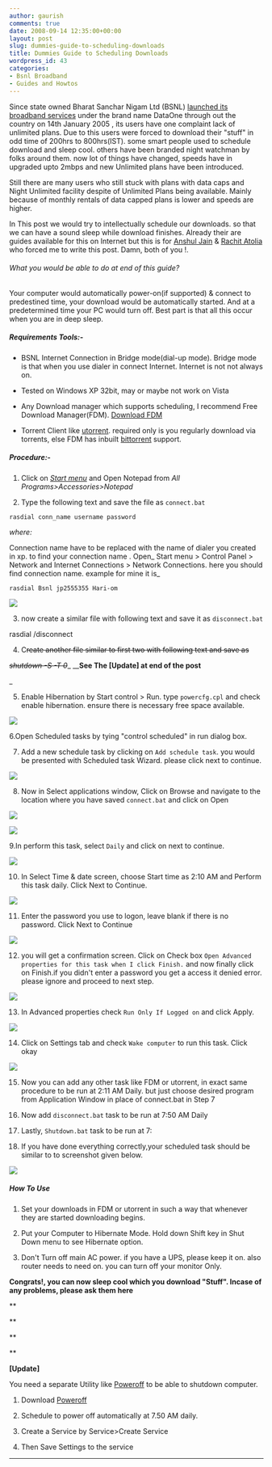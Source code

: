 ```yaml
---
author: gaurish
comments: true
date: 2008-09-14 12:35:00+00:00
layout: post
slug: dummies-guide-to-scheduling-downloads
title: Dummies Guide to Scheduling Downloads
wordpress_id: 43
categories:
- Bsnl Broadband
- Guides and Howtos
---
```


Since state owned Bharat Sanchar Nigam Ltd (BSNL) [launched its broadband services](http://www.bsnl.co.in/newsdetailed.php?news_id=188) under the brand name DataOne through out the country on 14th January 2005 , its users have one complaint lack of unlimited plans. Due to this users were forced to download their "stuff" in odd time of 200hrs to 800hrs(IST). some smart people used to schedule download and sleep cool. others have been branded night watchman by folks around them. now lot of things have changed, speeds have in upgraded upto 2mbps and new Unlimited plans have been introduced.  

Still there are many users who still stuck with plans with data caps and Night Unlimited facility despite of Unlimited Plans being available. Mainly because of monthly rentals of data capped plans is lower and speeds are higher.  

In This post we would try to intellectually schedule our downloads. so that we can have a sound sleep while download finishes. Already their are guides available for this on Internet but this is for [Anshul Jain](http://www.orkut.co.in/Profile.aspx?uid=17865906530842121749) & [Rachit Atolia](http://www.orkut.co.in/Profile.aspx?uid=1455683984992943929) who forced me to write this post. Damn, both of you !.  



###### What you would be able to do at end of this guide?

Your computer would automatically power-on(if supported) & connect to predestined time, your download would be automatically started. And at a predetermined time your PC would turn off. Best part is that all this occur when you are in deep sleep.  



##### Requirements Tools:-

  * BSNL Internet Connection in Bridge mode(dial-up mode). Bridge mode is that when you use dialer in connect Internet. Internet is not not always on.  




  * Tested on Windows XP 32bit, may or maybe not work on Vista  




  * Any Download manager which supports scheduling, I recommend Free Download Manager(FDM). [Download FDM](http://www.freedownloadmanager.org/download.htm)  




  * Torrent Client like [utorrent](http://www.utorrent.com). required only is you regularly download via torrents, else FDM has inbuilt [bittorrent](http://en.wikipedia.org/wiki/BitTorrent_%28protocol%29) support.



##### Procedure:-

1. Click on [_Start menu_](http://upload.wikimedia.org/wikipedia/en/c/c0/StartMenuXP.png) and Open Notepad from _All Programs>Accessories>Notepad_   

2. Type the following text and save the file as `connect.bat`  

`rasdial conn_name username password`

_where:_  

Connection name have to be replaced with the name of dialer you created in xp. to find your connection name . Open_ Start menu > Control Panel > Network and Internet Connections > Network Connections. here you should find connection name. example for mine it is_  

`rasdial Bsnl jp2555355 Hari-om`  



[![](http://2.bp.blogspot.com/_wMAC6frBFdw/SMz-_BlHm4I/AAAAAAAAARM/6JL7Sjs5jMU/s320-R/netowork_connection.png)](http://2.bp.blogspot.com/_wMAC6frBFdw/SMz-_BlHm4I/AAAAAAAAARM/5nI70e2LM6E/s1600-h/netowork_connection.png)

  

3. now create a similar file with following text and save it as `disconnect.bat`  

rasdial  /disconnect  

4. C<strike>reate another file similar to first two with following text and save as </strike>  

<strike>_shutdown -S -T 0_</strike>_ __**See The [Update] at end of the post**  

_  

5. Enable Hibernation by Start control > Run. type  `powercfg.cpl` and check enable hibernation. ensure there is necessary free space available.  



[![](http://4.bp.blogspot.com/_wMAC6frBFdw/SMz--OopVbI/AAAAAAAAARE/WyiUPpwjYyE/s320-R/hibernate.png)](http://4.bp.blogspot.com/_wMAC6frBFdw/SMz--OopVbI/AAAAAAAAARE/ScHfdyFzenw/s1600-h/hibernate.png)

  

6.Open Scheduled tasks by tying "control scheduled" in run dialog box.  

7. Add a new schedule task by clicking on `Add schedule task`. you would be presented with Scheduled task Wizard. please click next to continue.  



[![](http://3.bp.blogspot.com/_wMAC6frBFdw/SMz_CUN7o4I/AAAAAAAAARc/-C_pGwQMTV4/s320-R/Screenshot+-+9_13_2008+,+9_02_32+PM.png)](http://3.bp.blogspot.com/_wMAC6frBFdw/SMz_CUN7o4I/AAAAAAAAARc/rLFMX1xOrnM/s1600-h/Screenshot+-+9_13_2008+,+9_02_32+PM.png)

  

8. Now in Select applications window, Click on Browse and navigate to the location where you have saved `connect.bat` and click on Open  



[![](http://1.bp.blogspot.com/_wMAC6frBFdw/SMz_Gkc4WiI/AAAAAAAAARs/BA5wHkLo0PM/s320-R/Screenshot+-+9_13_2008+,+9_03_03+PM.png)](http://1.bp.blogspot.com/_wMAC6frBFdw/SMz_Gkc4WiI/AAAAAAAAARs/a1lbQihhENE/s1600-h/Screenshot+-+9_13_2008+,+9_03_03+PM.png)

  



[![](http://2.bp.blogspot.com/_wMAC6frBFdw/SMz_ITBWXtI/AAAAAAAAAR0/BVd2yCweX_8/s320-R/Screenshot+-+9_13_2008+,+9_57_51+PM.png)](http://2.bp.blogspot.com/_wMAC6frBFdw/SMz_ITBWXtI/AAAAAAAAAR0/oDmGosSl49M/s1600-h/Screenshot+-+9_13_2008+,+9_57_51+PM.png)

  

9.In perform this task, select `Daily` and click on next to continue.  



[![](http://3.bp.blogspot.com/_wMAC6frBFdw/SMz_LYDXgqI/AAAAAAAAAR8/nOpEtWzyrPg/s320-R/Screenshot+-+9_13_2008+,+10_08_23+PM.png)](http://3.bp.blogspot.com/_wMAC6frBFdw/SMz_LYDXgqI/AAAAAAAAAR8/avpeT05FmCc/s1600-h/Screenshot+-+9_13_2008+,+10_08_23+PM.png)

  

10. In Select Time & date screen, choose Start time as 2:10 AM and Perform this task daily. Click Next to Continue.  



[![](http://1.bp.blogspot.com/_wMAC6frBFdw/SM0BsILtWLI/AAAAAAAAASk/2E6nnnWZc5c/s320-R/image_1.png)](http://1.bp.blogspot.com/_wMAC6frBFdw/SM0BsILtWLI/AAAAAAAAASk/kE2NOCpMO-o/s1600-h/image_1.png)

  

11. Enter the password you use to logon, leave blank if there is no password. Click Next to Continue  



[![](http://3.bp.blogspot.com/_wMAC6frBFdw/SMz_a7QBvFI/AAAAAAAAASE/fNWuWlmuG28/s320-R/Screenshot+-+9_13_2008+,+10_19_05+PM.png)](http://3.bp.blogspot.com/_wMAC6frBFdw/SMz_a7QBvFI/AAAAAAAAASE/_De8cA4fpeo/s1600-h/Screenshot+-+9_13_2008+,+10_19_05+PM.png)

  

12. you will get a confirmation screen. Click on Check box `Open Advanced properties for this task when I click Finish.` and now finally click on Finish.if you didn't enter a password you get a access it denied error. please ignore and proceed to next step.  



[![](http://1.bp.blogspot.com/_wMAC6frBFdw/SMz_behZ4vI/AAAAAAAAASM/SRq1igexEwU/s320-R/Screenshot+-+9_13_2008+,+10_23_48+PM.png)](http://1.bp.blogspot.com/_wMAC6frBFdw/SMz_behZ4vI/AAAAAAAAASM/amT9U7I3A0I/s1600-h/Screenshot+-+9_13_2008+,+10_23_48+PM.png)

  

13. In Advanced properties check `Run Only If Logged on` and click Apply.  



[![](http://4.bp.blogspot.com/_wMAC6frBFdw/SMz_b4wGpGI/AAAAAAAAASU/HED_TAVEf_8/s320-R/Screenshot+-+9_13_2008+,+10_25_26+PM.png)](http://4.bp.blogspot.com/_wMAC6frBFdw/SMz_b4wGpGI/AAAAAAAAASU/6jw3lvoHM0w/s1600-h/Screenshot+-+9_13_2008+,+10_25_26+PM.png)

  

14. Click on Settings tab and check `Wake computer` to run this task. Click okay  



[![](http://3.bp.blogspot.com/_wMAC6frBFdw/SMz_cnjWvMI/AAAAAAAAASc/gG4NqYlHmbs/s320-R/Screenshot+-+9_13_2008+,+10_30_50+PM.png)](http://3.bp.blogspot.com/_wMAC6frBFdw/SMz_cnjWvMI/AAAAAAAAASc/XpfqIYlX7SE/s1600-h/Screenshot+-+9_13_2008+,+10_30_50+PM.png)

  

15. Now you can add any other task like FDM or utorrent, in exact same procedure to be run at 2:11 AM Daily. but just choose desired program from Application Window in place of connect.bat in Step 7   

16. Now add `disconnect.bat` task to be run at 7:50 AM Daily  

17. Lastly, `Shutdown.bat` task to be run at 7:  

18. If you have done everything correctly,your scheduled task should be similar to to screenshot given below.  



[![](http://4.bp.blogspot.com/_wMAC6frBFdw/SM0CnXXrTFI/AAAAAAAAASs/pWlqYE2_lqQ/s320-R/image_2.png)](http://4.bp.blogspot.com/_wMAC6frBFdw/SM0CnXXrTFI/AAAAAAAAASs/gQSSwDQMxuM/s1600-h/image_2.png)

  



##### How To Use

1. Set your downloads in FDM or utorrent in such a way that whenever they are started downloading begins.  

2. Put your Computer to Hibernate Mode. Hold down Shift key in Shut Down menu to see Hibernate option.  

3) Don't Turn off main AC power. if you have a UPS, please keep it on. also router needs to need on. you can turn off your monitor Only.  

  

**Congrats!, you can now sleep cool which you download "Stuff". Incase of any problems, please ask them here**  

**  

**  

**  

**  

**[Update]**  

You need a separate Utility like [Poweroff](http://www.softpedia.com/get/System/System-Miscellaneous/PowerOff.shtml) to be able to shutdown computer.  

1) Download [Poweroff](http://www.softpedia.com/get/System/System-Miscellaneous/PowerOff.shtml)  

2) Schedule to power off automatically at 7.50 AM daily.  

3) Create a Service by Service>Create Service  

4) Then Save Settings to the service  

** **
